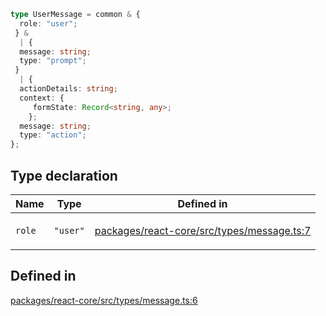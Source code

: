 ```ts
type UserMessage = common & {
  role: "user";
 } & 
  | {
  message: string;
  type: "prompt";
 }
  | {
  actionDetails: string;
  context: {
     formState: Record<string, any>;
    };
  message: string;
  type: "action";
};
```

## Type declaration

<table>
<thead>
<tr>
<th>Name</th>
<th>Type</th>
<th>Defined in</th>
</tr>
</thead>
<tbody>
<tr>
<td>

`role`

</td>
<td>

`"user"`

</td>
<td>

[packages/react-core/src/types/message.ts:7](https://github.com/thesysdev/crayonai/blob/868f459d859250eef3283635b1127c3c68c35546/js/packages/react-core/src/types/message.ts#L7)

</td>
</tr>
</tbody>
</table>

## Defined in

[packages/react-core/src/types/message.ts:6](https://github.com/thesysdev/crayonai/blob/868f459d859250eef3283635b1127c3c68c35546/js/packages/react-core/src/types/message.ts#L6)
